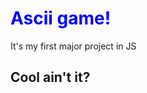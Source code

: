 <h1 style="color:blue">Ascii game!</h1>
<p>It's my first major project in JS</p>
<h2>Cool ain't it?</h2>